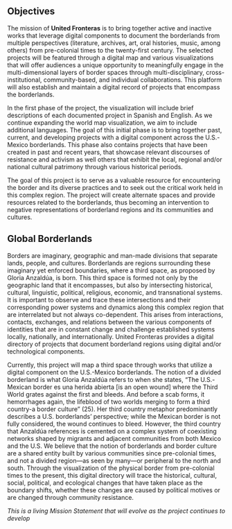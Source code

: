 ## Objectives

The mission of **United Fronteras** is to bring together active and inactive works that leverage digital components to document the borderlands from multiple perspectives (literature, archives, art, oral histories, music, among others) from pre-colonial times to the twenty-first century. The selected projects will be featured through a digital map and various visualizations that will offer audiences a unique opportunity to meaningfully engage in the multi-dimensional layers of border spaces through multi-disciplinary, cross-institutional, community-based, and individual collaborations. This platform will also establish and maintain a digital record of projects that encompass the borderlands.

In the first phase of the project, the visualization will include brief descriptions of each documented project in Spanish and English. As we continue expanding the world map visualization, we aim to include additional languages. The goal of this initial phase is to bring together past, current, and developing projects with a digital component across the U.S.-Mexico borderlands. This phase also contains projects that have been created in past and recent years, that showcase relevant discourses of resistance and activism as well others that exhibit the local, regional and/or national cultural patrimony through various historical periods.

The goal of this project is to serve as a valuable resource for encountering the border and its diverse practices and to seek out the critical work held in this complex region. The project will create alternate spaces and provide resources related to the borderlands, thus becoming an intervention to negative representations of borderland regions and its communities and cultures.


## Global Borderlands

Borders are imaginary, geographic and man-made divisions that separate lands, people, and cultures. Borderlands are regions surrounding these imaginary yet enforced boundaries, where a third space, as proposed by Gloria Anzaldúa, is born. This third space is formed not only by the geographic land that it encompasses, but also by intersecting historical, cultural, linguistic, political, religious, economic, and transnational systems. It is important to observe and trace these intersections and their corresponding power systems and dynamics along this complex region that are interrelated but not always co-dependent. This arises from interactions, contacts, exchanges, and relations between the various components of identities that are in constant change and challenge established systems locally, nationally, and internationally. United Fronteras provides a digital directory of projects that document borderland regions using digital and/or technological components.

Currently, this project will map a third space through works that utilize a digital component on the U.S.-Mexico borderlands. The notion of a divided borderland is what Gloria Anzaldúa refers to when she states, “The U.S.-Mexican border es una herida abierta [is an open wound] where the Third World grates against the first and bleeds. And before a scab forms, it hemorrhages again, the lifeblood of two worlds merging to form a third country-a border culture” (25). Her third country metaphor predominantly describes a U.S. borderlands’ perspective; while the Mexican border is not fully considered, the wound continues to bleed. However, the third country that Anzaldúa references is cemented on a complex system of coexisting networks shaped by migrants and adjacent communities from both Mexico and the U.S. We believe that the notion of borderlands and border culture are a shared entity built by various communities since pre-colonial times, and not a divided region—as seen by many—or peripheral to the north and south. Through the visualization of the physical border from pre-colonial times to the present, this digital directory will trace the historical, cultural, social, political, and ecological changes that have taken place as the boundary shifts, whether these changes are caused by political motives or are changed through community resistance.

*This is a living Mission Statement that will evolve as the project continues to develop*

